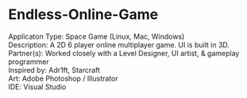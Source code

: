 # Endless-Online-Game
Applicaton Type: Space Game (Linux, Mac, Windows) <br>
Description: A 2D 6 player online multiplayer game. UI is built in 3D.<br>
Partner(s): Worked closely with a Level Designer, UI artist, & gameplay programmer<br>
Inspired by: Adr1ft, Starcraft<br>
Art: Adobe Photoshop / Illustrator <br>
IDE: Visual Studio<br>
